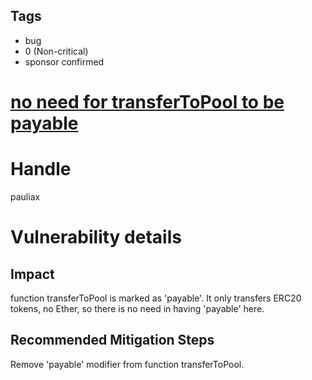 ## Tags

- bug
- 0 (Non-critical)
- sponsor confirmed

# [no need for transferToPool to be payable](https://github.com/code-423n4/2021-05-yield-findings/issues/36) 

# Handle

pauliax


# Vulnerability details

## Impact
function transferToPool is marked as 'payable'. It only transfers ERC20 tokens, no Ether, so there is no need in having 'payable' here.

## Recommended Mitigation Steps
Remove 'payable' modifier from function transferToPool.

